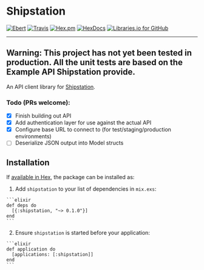 # Shipstation

[![Ebert](https://ebertapp.io/github/johnhamelink/shipstation.svg)](https://ebertapp.io/github/johnhamelink/shipstation)
[![Travis](https://img.shields.io/travis/johnhamelink/shipstation.svg)](https://travis-ci.org/johnhamelink/shipstation)
[![Hex.pm](https://img.shields.io/hexpm/v/shipstation.svg)](https://hex.pm/packages/shipstation)
[![HexDocs](https://img.shields.io/badge/hex-docs-blue.svg)](https://hexdocs.pm/shipstation)
[![Libraries.io for GitHub](https://img.shields.io/librariesio/github/johnhamelink/shipstation.svg)](https://libraries.io/github/johnhamelink/shipstation)

---

## Warning: This project has not yet been tested in production. All the unit tests are based on the Example API Shipstation provide.

An API client library for [Shipstation](https://shipstation.com).

### Todo (PRs welcome):

 - [x] Finish building out API
 - [x] Add authentication layer for use against the actual API
 - [x] Configure base URL to connect to (for test/staging/production environments)
 - [ ] Deserialize JSON output into Model structs

## Installation

If [available in Hex](https://hex.pm/docs/publish), the package can be installed as:

  1. Add `shipstation` to your list of dependencies in `mix.exs`:

    ```elixir
    def deps do
      [{:shipstation, "~> 0.1.0"}]
    end
    ```

  2. Ensure `shipstation` is started before your application:

    ```elixir
    def application do
      [applications: [:shipstation]]
    end
    ```
